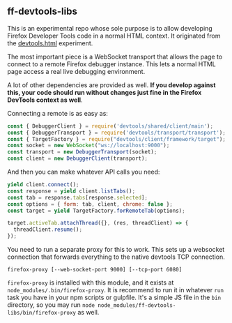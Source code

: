 
## ff-devtools-libs

This is an experimental repo whose sole purpose is to allow developing
Firefox Developer Tools code in a normal HTML context. It originated
from the [devtools.html](https://github.com/joewalker/devtools.html)
experiment.

The most important piece is a WebSocket transport that allows the page
to connect to a remote Firefox debugger instance. This lets a normal
HTML page access a real live debugging environment.

A lot of other dependencies are provided as well. **If you develop
against this, your code should run without changes just fine in the
Firefox DevTools context as well**.

Connecting a remote is as easy as:

```js
const { DebuggerClient } = require('devtools/shared/client/main');
const { DebuggerTransport } = require('devtools/transport/transport');
const { TargetFactory } = require("devtools/client/framework/target");
const socket = new WebSocket("ws://localhost:9000");
const transport = new DebuggerTransport(socket);
const client = new DebuggerClient(transport);
```

And then you can make whatever API calls you need:

```js
yield client.connect();
const response = yield client.listTabs();
const tab = response.tabs[response.selected];
const options = { form: tab, client, chrome: false };
const target = yield TargetFactory.forRemoteTab(options);

target.activeTab.attachThread({}, (res, threadClient) => {
  threadClient.resume();
});
```

You need to run a separate proxy for this to work. This sets up a
websocket connection that forwards everything to the native devtools
TCP connection.

```
firefox-proxy [--web-socket-port 9000] [--tcp-port 6080]
```

`firefox-proxy` is installed with this module, and it exists at
`node_modules/.bin/firefox-proxy`. It is recommend to run it in
whatever `run` task you have in your npm scripts or gulpfile. It's a
simple JS file in the `bin` directory, so you may run `node
node_modules/ff-devtools-libs/bin/firefox-proxy` as well.